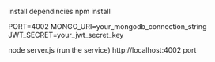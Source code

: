 install dependincies npm install 

PORT=4002
MONGO_URI=your_mongodb_connection_string
JWT_SECRET=your_jwt_secret_key

node server.js (run the service)
http://localhost:4002 port
